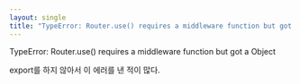 ```yaml
---
layout: single
title: "TypeError: Router.use() requires a middleware function but got a Object"
---
```


TypeError: Router.use() requires a middleware function but got a Object

export를 하지 않아서 이 에러를 낸 적이 많다.
